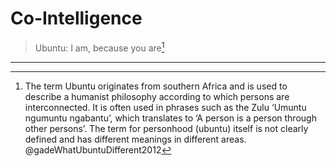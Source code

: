 # Co-Intelligence

> Ubuntu: I am, because you are[^1]



---
[^1]: The term Ubuntu originates from southern Africa and is used to describe a humanist philosophy according to which persons are interconnected. It is often used in phrases such as the Zulu ‘Umuntu ngumuntu ngabantu’, which translates to  ‘A person is a person through other persons’. The term for personhood (ubuntu) itself is not clearly defined and has different meanings in different areas. @gadeWhatUbuntuDifferent2012